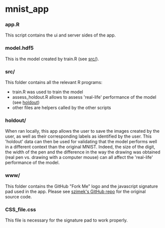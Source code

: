# mnist_app

### app.R
This script contains the ui and server sides of the app.

### model.hdf5
This is the model created by train.R (see [src/](#src)).

### src/
This folder contains all the relevant R programs:

- train.R was used to train the model
- assess_holdout.R allows to assess 'real-life' performance of the model (see [holdout](#holdout))
- other files are helpers called by the other scripts

### holdout/
When ran locally, this app allows the user to save the images created by the user, as well as
their corresponding labels as identified by the user. This 'holdout' data can then be used for
validating that the model performs well in a different context than the original MNIST. Indeed,
the size of the digit, the width of the pen and the difference in the way the drawing was
obtained (real pen vs. drawing with a computer mouse) can all affect the 'real-life' performance
of the model.

### www/
This folder contains the GitHub "Fork Me" logo and the javascript signature pad used in the app. Please see
[szimek's GitHub repo](https://github.com/szimek/signature_pad) for the original source code.

### CSS_file.css
This file is necessary for the signature pad to work properly.
